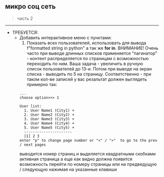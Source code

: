 ## микро соц сеть

> часть 2

--- 
* ТРЕБУЕТСЯ:
  - Добавить интерактивное меню с пунктами:
    1. Показать всех пользователей, использовать для вывода f"formatted string in python" а так же **for in**. ВНИМАНИЕ! Очень часто при выводе длинных списков применяется "пагинатор" - контент распределяется по страницам с возможностью переходить по ним. Ваша задача - увеличить в ручную список пользователей до 13-и. Потом при выводе на экран списка - выводить по 5 на страницу. Соответственно - при таком кол-ве записей у вас резальтат должен выглядеть примерно так:
    ```
    ...
    choose option>>> 1
    
    User list:
      1. User Name1 (City1) +
      2. User Name2 (City2) +
      3. User Name3 (City3) +
      4. User Name4 (City4) +
      5. User Name5 (City5) +
      ----------------------
      [1] 2 3
    enter "p" to change page number or "<" / ">"  to go to the prev / next pages
    ```
    выводится номер страниц и выделяется квадратными скобками активная страница а еще
    как видно должна появится возможность перейти по номеру страницы или на предведущую / следующую нажимая на указанные клавиши
